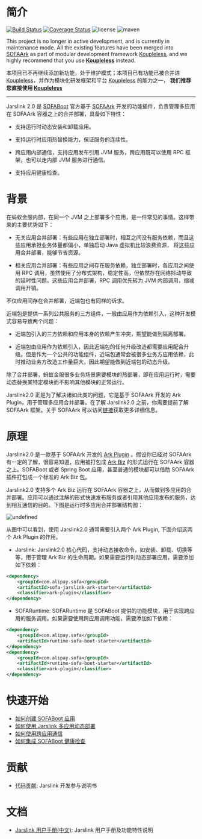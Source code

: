 # 简介

[![Build Status](https://travis-ci.org/sofastack/sofa-jarslink.svg?branch=master)](https://travis-ci.org/sofastack/sofa-jarslink)
[![Coverage Status](https://coveralls.io/repos/github/sofastack/sofa-jarslink/badge.svg?branch=master)](https://coveralls.io/github/sofastack/sofa-jarslink)
![license](https://img.shields.io/badge/license-Apache--2.0-green.svg)
![maven](https://img.shields.io/nexus/s/https/oss.sonatype.org/com.alipay.sofa/sofa-jarslink.svg)

This project is no longer in active development, and is currently in maintenance mode. All the existing features have been merged into [SOFAArk](https://github.com/sofastack/sofa-ark) as part of modular development framework [Koupleless](https://koupleless.io), and we highly recommend that you use **[Koupleless](https://koupleless.io)** instead.

本项目已不再继续添加新功能，处于维护模式；本项目已有功能已被合并进 [Koupleless](https://koupleless.io)，并作为模块化研发框架和平台 [Koupleless](https://koupleless.io) 的能力之一， **我们推荐您直接使用 [Koupleless](https://koupleless.io)**

---

Jarslink 2.0 是 [SOFABoot](https://github.com/sofastack/sofa-boot) 官方基于 [SOFAArk](https://github.com/sofastack/sofa-ark) 开发的功能插件，负责管理多应用在 SOFAArk 容器之上的合并部署，具备如下特性：

+ 支持运行时动态安装和卸载应用。

+ 支持运行时应用热替换能力，保证服务的连续性。

+ 跨应用内部通信，支持应用发布引用 JVM 服务，跨应用既可以使用 RPC 框架，也可以走内部 JVM 服务进行通信。

+ 支持应用健康检查。


# 背景
在蚂蚁金服内部，在同一个 JVM 之上部署多个应用，是一件常见的事情。这样带来的主要优势如下：

+ 无关应用合并部署：有些应用在独立部署时，相互之间没有服务依赖，而且这些应用承担业务体量都偏小，单独启动 Java 虚拟机比较浪费资源， 将这些应用合并部署，能够节省资源。

+ 相关应用合并部署：有些应用之间存在服务依赖，独立部署时，各应用之间使用 RPC 调用，虽然使用了分布式架构，稳定性高，但依然存在网络抖动导致的延时性问题。这些应用合并部署，RPC 调用优先转为 JVM 内部调用，缩减调用开销。

不仅应用间存在合并部署，近端包也有同样的诉求。

近端包是提供一系列公共服务的三方组件，一般由应用作为依赖引入，这种开发模式容易导致两个问题：

+ 近端包引入的三方依赖和应用本身的依赖产生冲突，期望能做到隔离部署。

+ 近端包由应用作为依赖引入，因此近端包的任何升级改造都需要应用配合升级。但是作为一个公共的功能组件，近端包通常会被很多业务方应用依赖，此时推动业务方改造工作量巨大，因此期望能做到近端包的动态升级。

除了合并部署，蚂蚁金服很多业务场景需要模块的热部署，即在应用运行时，需要动态替换某特定模块而不影响其他模块的正常运行。

Jarslink2.0  正是为了解决诸如此类的问题，它是基于 SOFAArk 开发的 Ark Plugin，用于管理多应用合并部署。在了解 Jarslink2.0 之前，你需要提前了解 SOFAArk 框架。关于 SOFAArk 可以访问[链接](http://www.sofastack.tech/sofa-boot/docs/sofa-ark-readme)获取更多详细信息。

# 原理
Jarslink2.0 是一款基于 SOFAArk 开发的 [Ark Plugin](http://www.sofastack.tech/sofa-boot/docs/sofa-ark-ark-plugin) 。假设你已经对 SOFAArk 有一定的了解，很容易知道，应用被打包成 [Ark Biz](http://www.sofastack.tech/sofa-boot/docs/sofa-ark-ark-biz) 的形式运行在 SOFAArk 容器之上。SOFABoot 或者 Spring Boot 应用，甚至普通的模块都可以借助 SOFAArk 插件打包成一个标准的 Ark Biz 包。

Jarslink2.0 支持多个 Ark Biz 运行在 SOFAArk 容器之上，从而做到多应用的合并部署。应用可以通过注解的形式快速发布服务或者引用其他应用发布的服务，达到相互通信的目的。下图是运行时多应用合并部署结构图：

![undefined](./resource/jarslink-runtime.png) 

从图中可以看到，使用 Jarslink2.0 通常需要引入两个 Ark Plugin, 下面介绍这两个 Ark Plugin 的作用。

+ Jarslink: Jarslink2.0 核心代码，支持动态接收命令，如安装、卸载、切换等等，用于管理 Ark Biz 的生命周期。如果需要运行时动态部署应用，需要添加如下依赖：
```xml
<dependency>
    <groupId>com.alipay.sofa</groupId>
    <artifactId>sofa-jarslink-ark-starter</artifactId>
    <classifier>ark-plugin</classifier>
</dependency>
```
+ SOFARuntime: SOFARuntime 是 SOFABoot 提供的功能模块，用于实现跨应用的服务调用。如果需要使用跨应用调用功能，需要添加如下依赖：
```xml
<dependency>
    <groupId>com.alipay.sofa</groupId>
    <artifactId>runtime-sofa-boot-starter</artifactId>
</dependency>
<dependency>
    <groupId>com.alipay.sofa</groupId>
    <artifactId>runtime-sofa-boot-starter</artifactId>
    <classifier>ark-plugin</classifier>
</dependency>
```
# 快速开始
* [如何创建 SOFABoot 应用](http://www.sofastack.tech/sofa-boot/docs/sofa-jarslink-jarslink-app-demo)
* [如何使用 Jarslink 多应用动态部署](http://www.sofastack.tech/sofa-boot/docs/sofa-jarslink-jarslink-deploy-demo)
* [如何使用跨应用通信](http://www.sofastack.tech/sofa-boot/docs/sofa-jarslink-jarslink-invocation-demo)
* [如何集成 SOFABoot 健康检查](http://www.sofastack.tech/sofa-boot/docs/sofa-jarslink-jarslink-health-demo)

# 贡献
+ [代码贡献](./CONTRIBUTING.md): Jarslink 开发参与说明书

# 文档
+ [Jarslink 用户手册(中文)](http://www.sofastack.tech/sofa-boot/docs/sofa-jarslink-jarslink-readme): Jarslink 用户手册及功能特性说明
